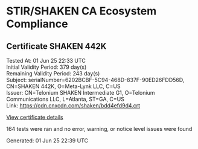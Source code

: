 # STIR/SHAKEN CA Ecosystem Compliance

## Certificate SHAKEN 442K

Tested At: 01 Jun 25 22:33 UTC\
Initial Validity Period: 379 day(s)\
Remaining Validity Period: 243 day(s)\
Subject: serialNumber=6202BCBF-5C94-468D-837F-90ED26FDD56D, CN=SHAKEN 442K, O=Meta-Lynk LLC, C=US\
Issuer: CN=Telonium SHAKEN Intermediate G1, O=Telonium Communications LLC, L=Atlanta, ST=GA, C=US\
Link: https://cdn.cnxcdn.com/shaken/bdd4efd9d4.crt

[View certificate details](https://x509.io/?cert=MIIDIzCCAsmgAwIBAgIRAIQ4Nwag2f1Vc5lIuZ4G8U8wCgYIKoZIzj0EAwIwfDELMAkGA1UEBhMCVVMxCzAJBgNVBAgMAkdBMRAwDgYDVQQHDAdBdGxhbnRhMSQwIgYDVQQKDBtUZWxvbml1bSBDb21tdW5pY2F0aW9ucyBMTEMxKDAmBgNVBAMMH1RlbG9uaXVtIFNIQUtFTiBJbnRlcm1lZGlhdGUgRzEwHhcNMjUwMTE3MjAxMTUzWhcNMjYwMTMwMjAzOTA3WjBqMQswCQYDVQQGEwJVUzEWMBQGA1UEChMNTWV0YS1MeW5rIExMQzEUMBIGA1UEAxMLU0hBS0VOIDQ0MksxLTArBgNVBAUTJDYyMDJCQ0JGLTVDOTQtNDY4RC04MzdGLTkwRUQyNkZERDU2RDBZMBMGByqGSM49AgEGCCqGSM49AwEHA0IABFLGCRZJVcBjMJ21PYBIdKbvrkoS8hVmkpb%2BW4PgN9Ltio%2BcSKBl7MuKEkRnKvLcs25dsJa7ZY6DBk4UfcEOI%2BujggE8MIIBODAOBgNVHQ8BAf8EBAMCB4AwDAYDVR0TAQH%2FBAIwADAdBgNVHQ4EFgQU71pCARUXjjms%2BoBP%2Biz3EBMue7owHwYDVR0jBBgwFoAUqiS7%2FxR1QHkth2%2FoDUF3yrvNiLAwFwYDVR0gBBAwDjAMBgpghkgBhv8JAQEEMIGmBgNVHR8EgZ4wgZswgZigOqA4hjZodHRwczovL2F1dGhlbnRpY2F0ZS1hcGkuaWNvbmVjdGl2LmNvbS9kb3dubG9hZC92MS9jcmyiWqRYMFYxFDASBgNVBAcTC0JyaWRnZXdhdGVyMQswCQYDVQQIEwJOSjETMBEGA1UEAxMKU1RJLVBBIENSTDELMAkGA1UEBhMCVVMxDzANBgNVBAoTBlNUSS1QQTAWBggrBgEFBQcBGgQKMAigBhYENDQySzAKBggqhkjOPQQDAgNIADBFAiB53RC%2BjOI2kSstFHrYVHpM00Po%2Fo3TnPoF6sKMe9rnjAIhAIoaLmEN31qQhmHCY5P90lzoiH4RvMKGxcaXrVBPJ5Ur)

164 tests were ran and no error, warning, or notice level issues were found


Generated: 01 Jun 25 22:39 UTC